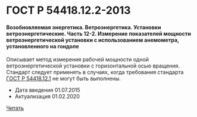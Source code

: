 # ГОСТ Р 54418.12.2-2013

#### Возобновляемая энергетика. Ветроэнергетика. Установки ветроэнергетические. Часть 12-2. Измерение показателей мощности ветроэнергетической установки с использованием анемометра, установленного на гондоле

Описывает метод измерения рабочей мощности одной ветроэнергетической установки с горизонтальной осью вращения. Стандарт следует применять в случаях, когда требования стандарта [ГОСТ Р 54418.12.1](54418.12.1-2011.md) не могут быть выполнены.

- Дата введения	01.07.2015
- Актуализация	01.02.2020

<a href="~/files/54418.12.2-2013.pdf" onclick="openPdf('54418.12.2-2013.pdf', 'application/pdf');">Читать</a>